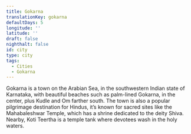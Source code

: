 ```yaml
---
title: Gokarna
translationKey: gokarna
defaultDays: 5
longitude: ''
latitude: ''
draft: false
nighthalt: false
id: city
type: city
tags:
  - Cities
  - Gokarna
---
```

Gokarna is a town on the Arabian Sea, in the southwestern Indian state of Karnataka, with beautiful beaches such as palm-lined Gokarna, in the center, plus Kudle and Om farther south. The town is also a popular pilgrimage destination for Hindus, it’s known for sacred sites like the Mahabaleshwar Temple, which has a shrine dedicated to the deity Shiva. Nearby, Koti Teertha is a temple tank where devotees wash in the holy waters. 